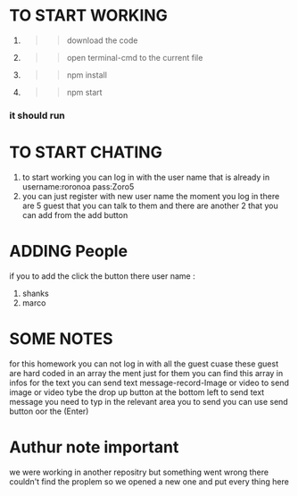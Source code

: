 # TO START WORKING
1) >>download the code
2) >>open terminal-cmd to the current file
3) >> npm install
4) >> npm start
### it should run
# TO START CHATING
1) to start working you can log in with the user name that is already in 
username:roronoa
pass:Zoro5
2) you can just register with new user name
the moment you log in there are 5 guest that you can talk to them and there are another 2 that you can add from the add button

# ADDING People
if you to add the click the button there user name :
1) shanks
2) marco
# SOME NOTES
for this homework you can not log in with all the guest cuase these guest are hard coded in an array the ment just for them you can find this array in infos
for the text you can send text message-record-Image or video 
to send image or video tybe the drop up button at the bottom left 
to send text message you need to typ in the relevant area you to send you can use send button oor the (Enter)
# Authur note important
we were working in another repositry but something went wrong there couldn't find the proplem so we opened a new one and put every thing here
